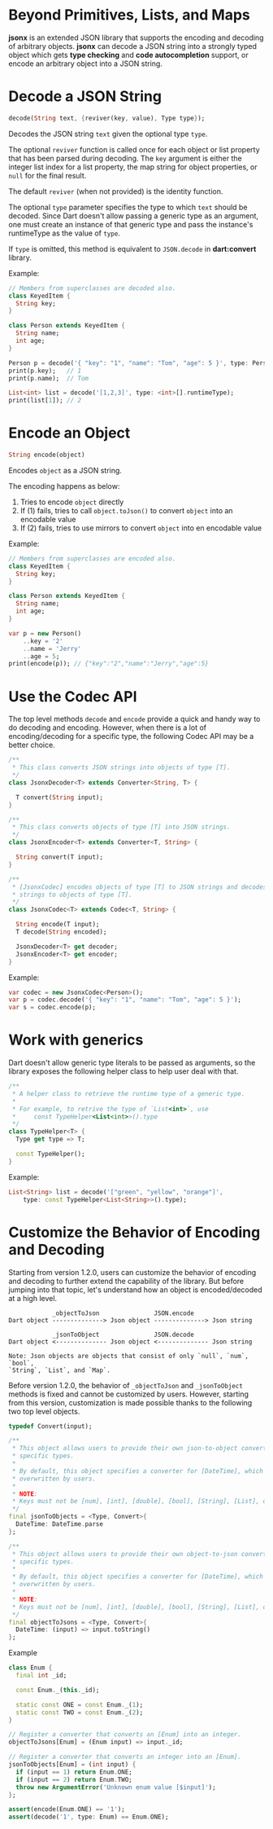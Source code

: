 # Beyond Primitives, Lists, and Maps

**jsonx** is an extended JSON library that supports the encoding and decoding of
arbitrary objects. **jsonx** can decode a JSON string into a strongly typed object
which gets **type checking** and **code autocompletion** support, or encode an
arbitrary object into a JSON string.

# Decode a JSON String
```` dart
decode(String text, {reviver(key, value), Type type});
````
Decodes the JSON string `text` given the optional type `type`.

The optional `reviver` function is called once for each object or list
property that has been parsed during decoding. The `key` argument is either
the integer list index for a list property, the map string for object
properties, or `null` for the final result.

The default `reviver` (when not provided) is the identity function.

The optional `type` parameter specifies the type to which `text` should be
decoded. Since Dart doesn't allow passing a generic type as an argument, one must
create an instance of that generic type and pass the instance's runtimeType
as the value of `type`.

If `type` is omitted, this method is equivalent to `JSON.decode` in
**dart:convert** library.

Example:
```` dart
// Members from superclasses are decoded also.
class KeyedItem {
  String key;
}

class Person extends KeyedItem {
  String name;
  int age;
}

Person p = decode('{ "key": "1", "name": "Tom", "age": 5 }', type: Person);
print(p.key);   // 1
print(p.name);  // Tom

List<int> list = decode('[1,2,3]', type: <int>[].runtimeType);
print(list[1]); // 2
````
# Encode an Object
```` dart
String encode(object)
````
Encodes `object` as a JSON string.

The encoding happens as below:

1. Tries to encode `object` directly
2. If (1) fails, tries to call `object.toJson()` to convert `object` into
an encodable value
3. If (2) fails, tries to use mirrors to convert `object` into en encodable value

Example:
```` dart
// Members from superclasses are encoded also.
class KeyedItem {
  String key;
}

class Person extends KeyedItem {
  String name;
  int age;
}

var p = new Person()
    ..key = '2'
    ..name = 'Jerry'
    ..age = 5;
print(encode(p)); // {"key":"2","name":"Jerry","age":5}
````
# Use the Codec API

The top level methods `decode` and `encode` provide a quick and handy way to do
decoding and encoding. However, when there is a lot of encoding/decoding for a
specific type, the following Codec API may be a better choice.
```` dart
/**
 * This class converts JSON strings into objects of type [T].
 */
class JsonxDecoder<T> extends Converter<String, T> {

  T convert(String input);
}

/**
 * This class converts objects of type [T] into JSON strings.
 */
class JsonxEncoder<T> extends Converter<T, String> {

  String convert(T input);
}

/**
 * [JsonxCodec] encodes objects of type [T] to JSON strings and decodes JSON
 * strings to objects of type [T].
 */
class JsonxCodec<T> extends Codec<T, String> {

  String encode(T input);
  T decode(String encoded);

  JsonxDecoder<T> get decoder;
  JsonxEncoder<T> get encoder;
}
````
Example:
```` dart
var codec = new JsonxCodec<Person>();
var p = codec.decode('{ "key": "1", "name": "Tom", "age": 5 }');
var s = codec.encode(p);
````
# Work with generics
Dart doesn't allow generic type literals to be passed as arguments, so the
library exposes the following helper class to help user deal with that.
```` dart
/**
 * A helper class to retrieve the runtime type of a generic type.
 *
 * For example, to retrive the type of `List<int>`, use
 *     const TypeHelper<List<int>>().type
 */
class TypeHelper<T> {
  Type get type => T;

  const TypeHelper();
}
````
Example:
```` dart
List<String> list = decode('["green", "yellow", "orange"]',
    type: const TypeHelper<List<String>>().type);
````
# Customize the Behavior of Encoding and Decoding

Starting from version 1.2.0, users can customize the behavior of encoding
and decoding to further extend the capability of the library. But before jumping
into that topic, let's understand how an object is encoded/decoded at a high level.

                _objectToJson               JSON.encode
    Dart object --------------> Json object --------------> Json string

                _jsonToObject               JSON.decode
    Dart object <-------------- Json object <-------------- Json string

    Note: Json objects are objects that consist of only `null`, `num`, `bool`,
    `String`, `List`, and `Map`.

Before version 1.2.0, the behavior of `_objectToJson` and `_jsonToObject`
methods is fixed and cannot be customized by users. However, starting from
this version, customization is made possible thanks to the following two top
level objects.
```` dart
typedef Convert(input);

/**
 * This object allows users to provide their own json-to-object converters for
 * specific types.
 *
 * By default, this object specifies a converter for [DateTime], which can be
 * overwritten by users.
 *
 * NOTE:
 * Keys must not be [num], [int], [double], [bool], [String], [List], or [Map].
 */
final jsonToObjects = <Type, Convert>{
  DateTime: DateTime.parse
};

/**
 * This object allows users to provide their own object-to-json converters for
 * specific types.
 *
 * By default, this object specifies a converter for [DateTime], which can be
 * overwritten by users.
 *
 * NOTE:
 * Keys must not be [num], [int], [double], [bool], [String], [List], or [Map].
 */
final objectToJsons = <Type, Convert>{
  DateTime: (input) => input.toString()
};
````
Example
```` dart
class Enum {
  final int _id;

  const Enum._(this._id);

  static const ONE = const Enum._(1);
  static const TWO = const Enum._(2);
}

// Register a converter that converts an [Enum] into an integer.
objectToJsons[Enum] = (Enum input) => input._id;

// Register a converter that converts an integer into an [Enum].
jsonToObjects[Enum] = (int input) {
  if (input == 1) return Enum.ONE;
  if (input == 2) return Enum.TWO;
  throw new ArgumentError('Unknown enum value [$input]');
};

assert(encode(Enum.ONE) == '1');
assert(decode('1', type: Enum) == Enum.ONE);
````
